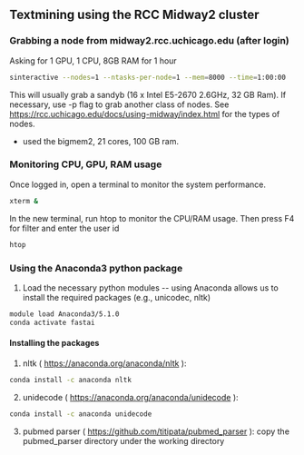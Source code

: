 ## Textmining using the RCC Midway2 cluster

### Grabbing a node from midway2.rcc.uchicago.edu (after login)
Asking for 1 GPU, 1 CPU, 8GB RAM for 1 hour
```sh
sinteractive --nodes=1 --ntasks-per-node=1 --mem=8000 --time=1:00:00
```
This will usually grab a sandyb	(16 x Intel E5-2670 2.6GHz, 32 GB Ram). If necessary, use -p flag to grab another class of nodes.
See https://rcc.uchicago.edu/docs/using-midway/index.html for the types of nodes.

* used the bigmem2, 21 cores, 100 GB ram.

### Monitoring CPU, GPU, RAM usage
Once logged in, open a terminal to monitor the system performance.
```sh
xterm &
```
In the new terminal, run htop to monitor the CPU/RAM usage. Then press F4 for filter and enter the user id
```sh
htop
```

### Using the Anaconda3 python package
1. Load the necessary python modules -- using Anaconda allows us to install the required packages (e.g., unicodec, nltk)
```sh
module load Anaconda3/5.1.0
conda activate fastai
```

#### Installing the packages ####
1. nltk ( https://anaconda.org/anaconda/nltk ):
```sh
conda install -c anaconda nltk
```

2. unidecode ( https://anaconda.org/anaconda/unidecode ): 
```sh
conda install -c anaconda unidecode
```

3. pubmed parser ( https://github.com/titipata/pubmed_parser ): copy the pubmed_parser directory under the working directory


